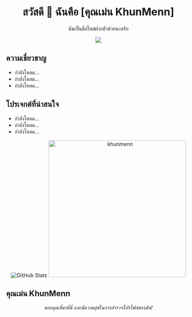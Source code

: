 <!-- ชื่อโปรไฟล์ -->
<h1 align="center">สวัสดี 👋 ฉันคือ [คุณเม่น KhunMenn]</h1>

<!-- คำอธิบาย -->
<p align="center">ฉันเป็นมือใหม่ฝากตัวด้วยนะครับ</p>

<!-- ติดต่อ -->
<p align="center">
  <a href="https://ko-fi.com/J3J0O4NM0"><img src="https://ko-fi.com/img/githubbutton_sm.svg"></a>
</p>

<!-- ความเชี่ยวชาญ -->
<h2>ความเชี่ยวชาญ</h2>

<ul>
  <li>กำลังโหลด...</li>
  <li>กำลังโหลด...</li>
  <li>กำลังโหลด...</li>
</ul>

<!-- โปรเจกต์ที่น่าสนใจ -->
<h2>โปรเจกต์ที่น่าสนใจ</h2>

<ul>
  <li>กำลังโหลด...</li>
  <li>กำลังโหลด...</li>
  <li>กำลังโหลด...</li>
</ul>

<!-- การวิเคราะห์ข้อมูลโปรไฟล์ -->
<p align="center">
  <img src="https://github-readme-stats.vercel.app/api?username=khunmenn&show_icons=true&count_private=true&theme=radical" alt="GitHub Stats" />
  <img src="https://github-readme-stats.vercel.app/api/top-langs?username=khunmenn&show_icons=true&locale=en&layout=compact&line_height=20&title_color=7A7ADB&icon_color=2234AE&text_color=D3D3D3&bg_color=0,000000,130F40" width="375"  alt="khunmenn"/>
</p>

<!-- ผู้เขียน -->
<h2>คุณเม่น KhunMenn</h2>

<!-- อธิบายเพิ่มเติม -->
<p align="center">
  <em>ขอบคุณที่มาที่นี่ และมีความสุขในการสำรวจโปรไฟล์ของฉัน!</em>
</p>

<!---
khunmenn/khunmenn is a ✨ special ✨ repository because its `README.md` (this file) appears on your GitHub profile.
You can click the Preview link to take a look at your changes.
--->
